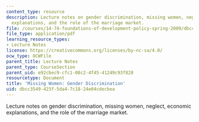 ```yaml
---
content_type: resource
description: Lecture notes on gender discrimination, missing women, neglect, economic
  explanations, and the role of the marriage market.
file: /courses/14-74-foundations-of-development-policy-spring-2009/dbcc3549423f5da47c1824e04cdecbea_MIT14_74s09_lec13.pdf
file_type: application/pdf
learning_resource_types:
- Lecture Notes
license: https://creativecommons.org/licenses/by-nc-sa/4.0/
ocw_type: OCWFile
parent_title: Lecture Notes
parent_type: CourseSection
parent_uid: e92cbec9-cfc1-08c2-4f45-41249c93f828
resourcetype: Document
title: 'Missing Women: Gender Discrimination'
uid: dbcc3549-423f-5da4-7c18-24e04cdecbea
---
```

Lecture notes on gender discrimination, missing women, neglect, economic explanations, and the role of the marriage market.